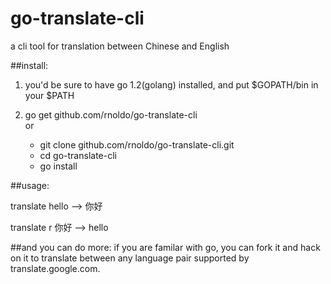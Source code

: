 go-translate-cli
================

a cli tool for translation between Chinese and English


##install:
1. you'd be sure to have go 1.2(golang) installed, and put $GOPATH/bin in
your $PATH 

2. go get github.com/rnoldo/go-translate-cli  
   or  
	* git clone github.com/rnoldo/go-translate-cli.git  
	* cd go-translate-cli  
	* go install

##usage:

translate hello --> 你好  

translate r 你好 --> hello

##and you can do more:
if you are familar with go, you can fork it and hack on it to translate between any language pair supported by translate.google.com.
